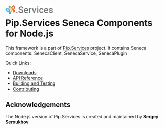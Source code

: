 # <img src="https://github.com/pip-services/pip-services/raw/master/design/Logo.png" alt="Pip.Services Logo" style="max-width:30%"> <br/> Pip.Services Seneca Components for Node.js

This framework is a part of [Pip.Services](https://github.com/pip-services/pip-services) project.
It contains Seneca components: SenecaClient, SenecaService, SenecaPlugin

Quick Links:

* [Downloads](https://github.com/pip-services3-node/pip-services3-node/blob/master/docs/Downloads.md)
* [API Reference](https://pip-services3-node.github.io/pip-services3-seneca-node/globals.html)
* [Building and Testing](https://github.com/pip-services3-node/pip-services3-node/blob/master/docs/Development.md)
* [Contributing](https://github.com/pip-services3-node/pip-services3-node/blob/master/docs/Development.md#contrib)

## Acknowledgements

The Node.js version of Pip.Services is created and maintained by **Sergey Seroukhov**
